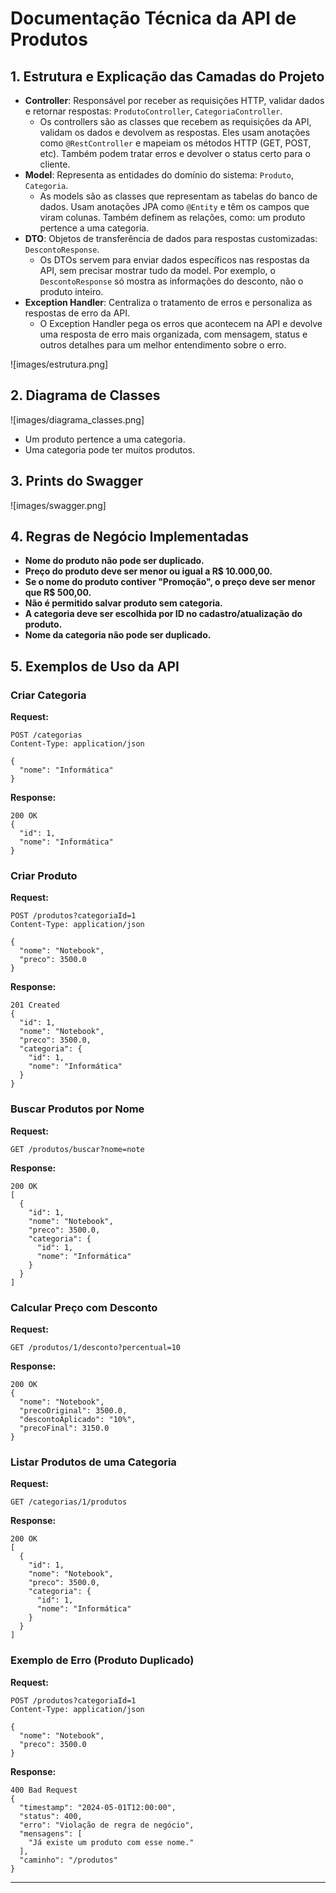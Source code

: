 # Documentação Técnica da API de Produtos

## 1. Estrutura e Explicação das Camadas do Projeto

- **Controller**: Responsável por receber as requisições HTTP, validar dados e retornar respostas: `ProdutoController`, `CategoriaController`.
  - Os controllers são as classes que recebem as requisições da API, validam os dados e devolvem as respostas. Eles usam anotações como `@RestController` e mapeiam os métodos HTTP (GET, POST, etc). Também podem tratar erros e devolver o status certo para o cliente.
- **Model**: Representa as entidades do domínio do sistema: `Produto`, `Categoria`.
  - As models são as classes que representam as tabelas do banco de dados. Usam anotações JPA como `@Entity` e têm os campos que viram colunas. Também definem as relações, como: um produto pertence a uma categoria.
- **DTO**: Objetos de transferência de dados para respostas customizadas: `DescontoResponse`.
  - Os DTOs servem para enviar dados específicos nas respostas da API, sem precisar mostrar tudo da model. Por exemplo, o `DescontoResponse` só mostra as informações do desconto, não o produto inteiro.
- **Exception Handler**: Centraliza o tratamento de erros e personaliza as respostas de erro da API.
  - O Exception Handler pega os erros que acontecem na API e devolve uma resposta de erro mais organizada, com mensagem, status e outros detalhes para um melhor entendimento sobre o erro.

![images/estrutura.png]

## 2. Diagrama de Classes

![images/diagrama_classes.png]

- Um produto pertence a uma categoria.
- Uma categoria pode ter muitos produtos.

## 3. Prints do Swagger

![images/swagger.png]

## 4. Regras de Negócio Implementadas

- **Nome do produto não pode ser duplicado.**
- **Preço do produto deve ser menor ou igual a R$ 10.000,00.**
- **Se o nome do produto contiver "Promoção", o preço deve ser menor que R$ 500,00.**
- **Não é permitido salvar produto sem categoria.**
- **A categoria deve ser escolhida por ID no cadastro/atualização do produto.**
- **Nome da categoria não pode ser duplicado.**

## 5. Exemplos de Uso da API

### Criar Categoria
**Request:**
```
POST /categorias
Content-Type: application/json

{
  "nome": "Informática"
}
```
**Response:**
```
200 OK
{
  "id": 1,
  "nome": "Informática"
}
```

### Criar Produto
**Request:**
```
POST /produtos?categoriaId=1
Content-Type: application/json

{
  "nome": "Notebook",
  "preco": 3500.0
}
```
**Response:**
```
201 Created
{
  "id": 1,
  "nome": "Notebook",
  "preco": 3500.0,
  "categoria": {
    "id": 1,
    "nome": "Informática"
  }
}
```

### Buscar Produtos por Nome
**Request:**
```
GET /produtos/buscar?nome=note
```
**Response:**
```
200 OK
[
  {
    "id": 1,
    "nome": "Notebook",
    "preco": 3500.0,
    "categoria": {
      "id": 1,
      "nome": "Informática"
    }
  }
]
```

### Calcular Preço com Desconto
**Request:**
```
GET /produtos/1/desconto?percentual=10
```
**Response:**
```
200 OK
{
  "nome": "Notebook",
  "precoOriginal": 3500.0,
  "descontoAplicado": "10%",
  "precoFinal": 3150.0
}
```

### Listar Produtos de uma Categoria
**Request:**
```
GET /categorias/1/produtos
```
**Response:**
```
200 OK
[
  {
    "id": 1,
    "nome": "Notebook",
    "preco": 3500.0,
    "categoria": {
      "id": 1,
      "nome": "Informática"
    }
  }
]
```

### Exemplo de Erro (Produto Duplicado)
**Request:**
```
POST /produtos?categoriaId=1
Content-Type: application/json

{
  "nome": "Notebook",
  "preco": 3500.0
}
```
**Response:**
```
400 Bad Request
{
  "timestamp": "2024-05-01T12:00:00",
  "status": 400,
  "erro": "Violação de regra de negócio",
  "mensagens": [
    "Já existe um produto com esse nome."
  ],
  "caminho": "/produtos"
}
```

---